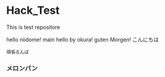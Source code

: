 # Hack_Test
This is test repositore

hello niidome!
main
hello by okura!
guten Morgen!
こんにちは
```
頑張るんば
```
### メロンパン